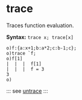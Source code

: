 # trace

Traces function evaluation.

**Syntax:** ```trace x; trace[x]```

```o
o)f:{a:x+1;b:a*2;c:b-1;c};
o)trace `f;
o)f[1]
|  |  |  f[1]
|  |  |  f = 3
3
o)
```

::: see
[untrace](/verbs/other/untrace.md)
:::
